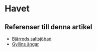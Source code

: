 # Havet

## Referenser till denna artikel

* [Bjärreds saltsjöbad](Bjärreds%20saltsjöbad)
* [Gyllins ängar](Gyllins%20ängar)
